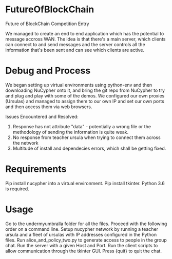 # FutureOfBlockChain
Future of BlockChain Competition Entry

We managed to create an end to end application which has the potential to message accross WAN. The idea is that there's a main server, which clients can connect to and send messages and the server controls all the information that's been sent and can see which clients are active. 

# Debug and Process
We began setting up virtual environments using python-env and then downloading NuCypher onto it, and bring the git repo from NuCypher to try and plug and play with some of the demos. We configured our own proxies (Ursulas) and managed to assign them to our own IP and set our own ports and then access them via web browsers.

Issues Encountered and Resolved:

1) Response has not attribute "data" - potentially a wrong file or the methodology of sending the information is quite weak.
2) No response from teacher ursula when trying to connect them across the network
3) Multitude of install and dependecies errors, which shall be getting fixed.

# Requirements

Pip install nucypher into a virtual environment.
Pip install tkinter.
Python 3.6 is required. 

# Usage
Go to the undermyumbralla folder for all the files. Proceed with the following order on a command line.
Setup nucypher network by running a teacher ursula and a fleet of ursulas with IP addresses configured in the Python files. Run alice_and_policy_two.py to generate access to people in the group chat. Run the server with a given Host and Port. Run the client scripts to allow communication through the tkinter GUI. Press {quit} to quit the chat. 

